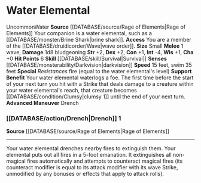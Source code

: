 ﻿---
charisma: '+0'
constitution: '+1'
dexterity: '+2'
element: Water
hp: '6'
id: '64'
intelligence: '-4'
land_speed: '15'
max_speed: '35'
name: Water Elemental
rarity: Uncommon
sense:
- '[[DATABASE/monsterability/Darkvision|darkvision]]'
size: Small
skill:
- '[[DATABASE/skill/Survival|Survival]]'
source: '[[DATABASE/source/Rage of Elements|Rage of Elements]]'
speed:
- 15 feet
- swim 35 feet
strength: '+2'
strength_req: '2'
swim_speed: '35'
trait:
- '[[DATABASE/trait/Uncommon|Uncommon]]'
- '[[DATABASE/trait/Water|Water]]'
type: Animal Companion
wisdom: '+1'

---
# Water Elemental

<span class="trait-uncommon item-trait">Uncommon</span><span class="item-trait">Water</span>
**Source** [[DATABASE/source/Rage of Elements|Rage of Elements]]
Your companion is a water elemental, such as a [[DATABASE/monster/Brine Shark|brine shark]].
**Access** You are a member of the [[DATABASE/druidicorder/Wave|wave order]].
**Size** Small
**Melee** <span class="action-icon">1</span> wave, **Damage** 1d8 bludgeoning
**Str** +2, **Dex** +2, **Con** +1, **Int** -4, **Wis** +1, **Cha** +0
**Hit Points** 6
**Skill** [[DATABASE/skill/Survival|Survival]] 
**Senses** [[DATABASE/monsterability/Darkvision|darkvision]]
**Speed** 15 feet, swim 35 feet
**Special** _Resistances_ fire (equal to the water elemental's level)
**Support Benefit** Your water elemental waterlogs a foe. The first time before the start of your next turn you hit with a Strike that deals damage to a creature within your water elemental's reach, that creature becomes [[DATABASE/condition/Clumsy|clumsy 1]] until the end of your next turn.
**Advanced Maneuver** Drench

### [[DATABASE/action/Drench|Drench]] <span class="action-icon">1</span>

**Source** [[DATABASE/source/Rage of Elements|Rage of Elements]]

---
Your water elemental drenches nearby fires to extinguish them. Your elemental puts out all fires in a 5-foot emanation. It extinguishes all non-magical fires automatically and attempts to counteract magical fires (its counteract modifier is equal to its attack modifier with its wave Strike, unmodified by any bonuses or effects that apply to attack rolls).